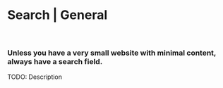 # Search | General
<br>


### Unless you have a very small website with minimal content, always have a search field.

TODO: Description

<br>


